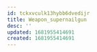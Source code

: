 ```yaml
---
id: tckxvculk13hybb6dvedijr
title: Weapon_supernailgun
desc: ''
updated: 1681955414691
created: 1681955414691
---
```

